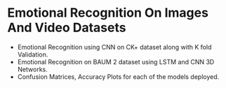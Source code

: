 # Emotional Recognition On Images And Video Datasets


- Emotional Recognition using CNN on CK+ dataset along with K fold Validation.
- Emotional Recognition on BAUM 2 dataset using LSTM and CNN 3D Networks.
- Confusion Matrices, Accuracy Plots for each of the models deployed.
